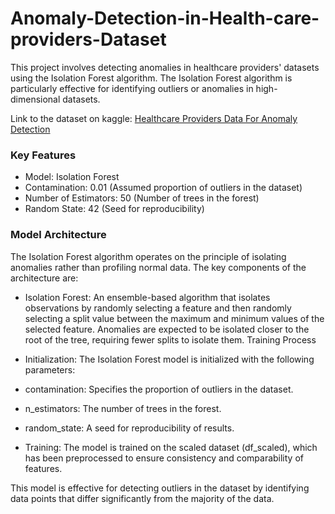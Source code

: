# Anomaly-Detection-in-Health-care-providers-Dataset
This project involves detecting anomalies in healthcare providers' datasets using the Isolation Forest algorithm. The Isolation Forest algorithm is particularly effective for identifying outliers or anomalies in high-dimensional datasets.

Link to the dataset on kaggle: [Healthcare Providers Data For Anomaly Detection](https://www.kaggle.com/datasets/tamilsel/healthcare-providers-data)

### Key Features
* Model: Isolation Forest
* Contamination: 0.01 (Assumed proportion of outliers in the dataset)
* Number of Estimators: 50 (Number of trees in the forest)
* Random State: 42 (Seed for reproducibility)
### Model Architecture
The Isolation Forest algorithm operates on the principle of isolating anomalies rather than profiling normal data. The key components of the architecture are:

* Isolation Forest: An ensemble-based algorithm that isolates observations by randomly selecting a feature and then randomly selecting a split value between the maximum and minimum values of the selected feature. Anomalies are expected to be isolated closer to the root of the tree, requiring fewer splits to isolate them.
Training Process
* Initialization: The Isolation Forest model is initialized with the following parameters:

* contamination: Specifies the proportion of outliers in the dataset.
* n_estimators: The number of trees in the forest.
* random_state: A seed for reproducibility of results.
* Training: The model is trained on the scaled dataset (df_scaled), which has been preprocessed to ensure consistency and comparability of features.

This model is effective for detecting outliers in the dataset by identifying data points that differ significantly from the majority of the data.

